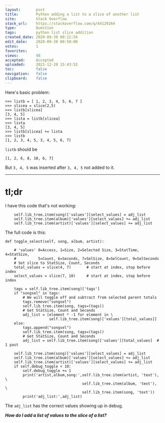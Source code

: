 ```yaml
---
layout:       post
title:        Python adding a list to a slice of another list
site:         Stack Overflow
stack_url:    https://stackoverflow.com/q/64129264
type:         Question
tags:         python list slice addition
created_date: 2020-09-30 00:12:54
edit_date:    2020-09-30 00:50:00
votes:        1
favorites:    
views:        48
accepted:     Accepted
uploaded:     2021-12-28 15:43:52
toc:          false
navigation:   false
clipboard:    false
---
```


Here's basic problem:

``` 
>>> listb = [ 1, 2, 3, 4, 5, 6, 7 ]
>>> slicea = slice(2,5)
>>> listb[slicea]
[3, 4, 5]
>>> lista = listb[slicea]
>>> lista
[3, 4, 5]
>>> listb[slicea] += lista
>>> listb
[1, 2, 3, 4, 5, 3, 4, 5, 6, 7]
```
`listb` should be 

``` 
[1, 2, 6, 8, 10, 6, 7]

```

But `3, 4, 5` was inserted after `3, 4, 5` not added to it.


----------


# tl;dr

I have this code that's not working:

``` 
    self.lib_tree.item(song)['values'][select_values] = adj_list
    self.lib_tree.item(album)['values'][select_values] += adj_list
    self.lib_tree.item(artist)['values'][select_values] += adj_list

```

The full code is this:

``` 
def toggle_select(self, song, album, artist):

```

``` 
    # 'values' 0=Access, 1=Size, 2=Selected Size, 3=StatTime, 4=StatSize,
    #          5=Count, 6=Seconds, 7=SelSize, 8=SelCount, 9=SelSeconds
    # Set slice to StatSize, Count, Seconds
    total_values = slice(4, 7)       # start at index, stop before index
    select_values = slice(7, 10)     # start at index, stop before index

```

``` 
    tags = self.lib_tree.item(song)['tags']
    if "songsel" in tags:
        # We will toggle off and subtract from selected parent totals
        tags.remove("songsel")
        self.lib_tree.item(song, tags=(tags))
        # Get StatSize, Count and Seconds
        adj_list = [element * -1 for element in \
                    self.lib_tree.item(song)['values'][total_values]]
    else:    
        tags.append("songsel")
        self.lib_tree.item(song, tags=(tags))
        # Get StatSize, Count and Seconds
        adj_list = self.lib_tree.item(song)['values'][total_values]  # 1 past

```

``` 
    self.lib_tree.item(song)['values'][select_values] = adj_list
    self.lib_tree.item(album)['values'][select_values] += adj_list
    self.lib_tree.item(artist)['values'][select_values] += adj_list
    if self.debug_toggle < 10:
        self.debug_toggle += 1
        print('artist,album,song:',self.lib_tree.item(artist, 'text'), \
                                   self.lib_tree.item(album, 'text'), \
                                   self.lib_tree.item(song, 'text'))
        print('adj_list:',adj_list)

```


The `adj_list` has the correct values showing up in debug.

***How do I add a list of values to the slice of a list?***
